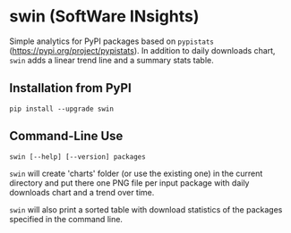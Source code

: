 # swin (SoftWare INsights)

Simple analytics for PyPI packages based on `pypistats` (https://pypi.org/project/pypistats). In addition to daily downloads chart, `swin` adds a linear trend line and a summary stats table.

## Installation from PyPI

`pip install --upgrade swin`

## Command-Line Use

`swin [--help] [--version] packages`

`swin` will create 'charts' folder (or use the existing one) in the current directory and put there one PNG file per input package with daily downloads chart and a trend over time.

`swin` will also print a sorted table with download statistics of the packages specified in the command line.
